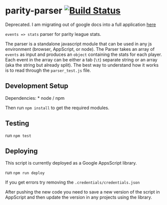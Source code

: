 parity-parser [![Build Status](https://travis-ci.org/kevinhughes27/parity-parser.svg)](https://travis-ci.org/kevinhughes27/parity-parser)
=============

Deprecated. I am migrating out of google docs into a full application [here](https://github.com/kevinhughes27/parity-parser)

`events => stats` parser for parity league stats.

The parser is a standalone javascript module that can be used in any js environment (browser, AppScript, or node). The Parser takes an array of `events` as input and produces an `object` containing the stats for each player. Each event in the array can be either a tab (`\t`) separate string or an array (aka the string but already split). The best way to understand how it works is to read through the `parser_test.js` file.


Development Setup
-----------------
  Dependencies:
    * node / npm

  Then run `npm install` to get the required modules.


Testing
-------
  run `npm test`


Deploying
---------
  This script is currently deployed as a Google AppsScript library.

  run `npm run deploy`

  If you get errors try removing the `.credentials/credentials.json`

  After pushing the new code you need to save a new version of the script in AppScript and then update the version in any projects using the library.
